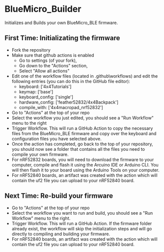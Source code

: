 # BlueMicro_Builder
Initializes and Builds your own BlueMicro_BLE firmware.

## First Time: Initializating the firmware

- Fork the repository
- Make sure that github actions is enabled
  - Go to settings (of your fork), 
  - Go down to the "Actions" section,
  - Select "Allow all actions"
- Edit one of the workflow files (located in .github\workflows) and edit the following entries (you can do this in the GitHub file editor):
  - keyboard: ['4x4Tutorials']
  - keymap: ['base']
  - keyboard_config: ['single']
  - hardware_config: ['feather52832/4x4Backpack']
  - compile_with: ['4x4macropad_nrf52832']
- Go to "Actions" at the top of your repo
- Select the workflow you just edited, you should see a "Run Workflow" menu to the right
- Trigger Workflow.  This will run a GitHub Action to copy the necessary files from the BlueMicro_BLE firmware and copy over the keyboard and configuration files you have selected above.
- Once the action has completed, go back to the top of your repository, you should now see a folder that contains all the files you need to compile your own firmware.
- For nRF52832 boards, you will need to download the firmware to your computer, compile and flash it using the Arcuino IDE or Arduino CLI. You will then flash it to your board using the Arduino Tools on your computer.
- For nRF52840 boards, an artifact was created with the action which will contain the uf2 file you can upload to your nRF52840 board.

## Next Time: Re-build your firmware

- Go to "Actions" at the top of your repo
- Select the workflow you want to run and build, you should see a "Run Workflow" menu to the right.  
- Trigger Workflow.  This will run a GitHub Action. If the firmware folder already exist, the workflow will skip the initialization steps and will go directly to compiling and building your firmware.
- For nRF52840 boards, an artifact was created with the action which will contain the uf2 file you can upload to your nRF52840 board.
